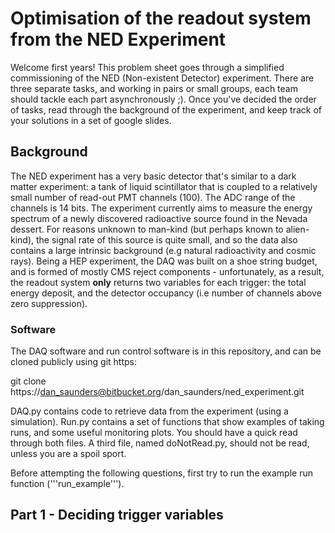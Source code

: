 # Optimisation of the readout system from the NED Experiment

Welcome first years! This problem sheet goes through a simplified commissioning of the NED (Non-existent Detector) experiment. There are three separate tasks, and working in pairs or small groups, each team should tackle each part asynchronously ;). Once you've decided the order of tasks, read through the background of the experiment, and keep track of your solutions in a set of google slides.

## Background
The NED experiment has a very basic detector that's similar to a dark matter experiment: a tank of liquid scintillator that is coupled to a relatively small number of read-out PMT channels (100). The ADC range of the channels is 14 bits. The experiment currently aims to measure the energy spectrum of a newly discovered radioactive source found in the Nevada dessert. For reasons unknown to man-kind (but perhaps known to alien-kind), the signal rate of this source is quite small, and so the data also contains a large intrinsic background (e.g natural radioactivity and cosmic rays). Being a HEP experiment, the DAQ was built on a shoe string budget, and is formed of mostly CMS reject components  - unfortunately, as a result, the readout system **only** returns two variables for each trigger: the total energy deposit, and the detector occupancy (i.e number of channels above zero suppression).

### Software

The DAQ software and run control software is in this repository, and can be cloned publicly using git https:

git clone https://dan_saunders@bitbucket.org/dan_saunders/ned_experiment.git

DAQ.py contains code to retrieve data from the experiment (using a simulation). Run.py contains a set of functions that show examples of taking runs, and some useful monitoring plots. You should have a quick read through both files. A third file, named doNotRead.py, should not be read, unless you are a spoil sport. 

Before attempting the following questions, first try to run the example run function ('''run_example'''). 

## Part 1 - Deciding trigger variables